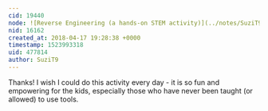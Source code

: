 ```yaml
---
cid: 19440
node: ![Reverse Engineering (a hands-on STEM activity)](../notes/SuziT9/04-16-2018/reverse-engineering-a-hands-on-stem-activity)
nid: 16162
created_at: 2018-04-17 19:28:38 +0000
timestamp: 1523993318
uid: 477814
author: SuziT9
---
```


Thanks! I wish I could do this activity every day - it is so fun and empowering for the kids, especially those who have never been taught (or allowed) to use tools.